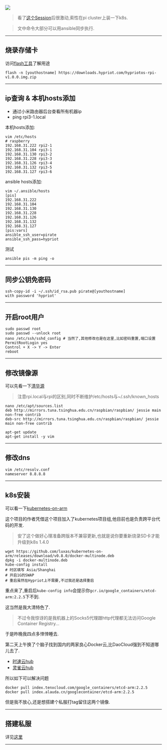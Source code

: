 ![](https://o4dyfn0ef.qnssl.com/image/2016-09-29-Screen%20Shot%202016-09-29%20at%2012.26.11.png?imageView2/2/h/200) 

> 看了[这个Session](https://youtu.be/0mIwhAJz2Gg?t=1809)后很激动,索性在pi cluster上装一下k8s. 

> 文中命令大部分可以用ansible同步执行.  

- - - - -- 

## 烧录存储卡 

访问[flash工具](https://github.com/hypriot/flash)了解用途

```
flash -n [youthostname] https://downloads.hypriot.com/hypriotos-rpi-v1.0.0.img.zip
```

- - - - -- 

## ip查询 & 本机hosts添加

- 通过小米路由器后台查看所有机器ip
- ping rpi3-1.local 

本机hosts添加: 

```shell
vim /etc/hosts 
# raspberry
192.168.31.222 rpi2-1
192.168.31.104 rpi3-1
192.168.31.130 rpi3-2
192.168.31.228 rpi3-3
192.168.31.126 rpi3-4
192.168.31.132 rpi3-5
192.168.31.127 rpi3-6
``` 

ansible hosts添加: 

```shell 
vim ~/.ansible/hosts
[pis]
192.168.31.222
192.168.31.104
192.168.31.130
192.168.31.228
192.168.31.126
192.168.31.132
192.168.31.127
[pis:vars]
ansible_ssh_user=pirate
ansible_ssh_pass=hypriot
``` 

测试 
 
```shell 
ansible pis -m ping -o
```

- - - - -- 

## 同步公钥免密码 

```shell
ssh-copy-id -i ~/.ssh/id_rsa.pub pirate@[youthostname] 
with password 'hypriot'
```

- - - - -- 

## 开启root用户 

```shell
sudo passwd root
sudo passwd --unlock root
nano /etc/ssh/sshd_config # 当然了,其他修改也是在这里,比如密码重置,端口设置
PermitRootLogin yes
Control + X -> Y -> Enter
reboot
```

- - - - -- 

## 修改镜像源

可以先看一下[清华源](https://mirrors.tuna.tsinghua.edu.cn/help/raspbian/)

> 注意rpi.local与rpi的区别,同时不断维护/etc/hosts与~/.ssh/known_hosts

```
nano /etc/apt/sources.list
deb http://mirrors.tuna.tsinghua.edu.cn/raspbian/raspbian/ jessie main non-free contrib
deb-src http://mirrors.tuna.tsinghua.edu.cn/raspbian/raspbian/ jessie main non-free contrib

apt-get update
apt-get install -y vim
``` 

- - - - -- 

## 修改dns 

```shell
vim /etc/resolv.conf
nameserver 8.8.8.8 
```

- - - - -- 

## k8s安装 

可以看一下[kubernetes-on-arm](https://github.com/luxas/kubernetes-on-arm)  

这个项目的作者凭借这个项目加入了kubernetes项目组,他目前也是负责跨平台代码的开发.  

> 安了这个做好心理准备跨版本不兼容更新,也就是说你要重新烧录SD卡才能升级到k8s 1.4.0

```shell
wget https://github.com/luxas/kubernetes-on-arm/releases/download/v0.8.0/docker-multinode.deb
dpkg -i docker-multinode.deb
kube-config install 
# 时区填写 Asia/Shanghai
# 开启1G的SWAP
# 重启虽然在Hypriot上不需要,不过我还是选择重启
```

重点来了,重启后`kube-config info`会提示你`gcr.io/google_containers/etcd-arm:2.2.5`下不到.  

这当然是我大清特色了. 

> 不过令我惊讶的是我机器上的Socks5代理跟http代理都无法访问Google Container Registry...  

于是昨晚我四点多悻悻睡去. 

第二天上午换了个脑子找到国内的两家良心Docker云,比DaoCloud强到不知道哪儿去了. 

- [时速云hub](https://hub.tenxcloud.com)
- [灵雀云hub](https://hub.alauda.cn)

所以如下可以解决问题 

```shell 
docker pull index.tenxcloud.com/google_containers/etcd-arm:2.2.5
docker pull index.alauda.cn/googlecontainer/etcd-arm:2.2.5
``` 

但是我不放心,还是想搭建个私服打tag留住这两个镜像.  

- - - - --- 

## 搭建私服 

详见[这里](http://www.slahser.com/2016/09/29/pi-cluster上配套简易Registry/) 

- - - - -- 

## 